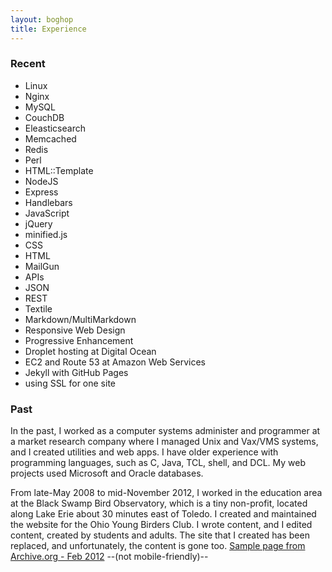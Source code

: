 ```yaml
---
layout: boghop
title: Experience
---
```


### Recent

 
* Linux
* Nginx
* MySQL
* CouchDB
* Eleasticsearch
* Memcached
* Redis
* Perl
* HTML::Template
* NodeJS
* Express
* Handlebars
* JavaScript
* jQuery
* minified.js
* CSS
* HTML
* MailGun
* APIs
* JSON
* REST
* Textile
* Markdown/MultiMarkdown
* Responsive Web Design
* Progressive Enhancement
* Droplet hosting at Digital Ocean
* EC2 and Route 53 at Amazon Web Services
* Jekyll with GitHub Pages
* using SSL for one site



### Past

In the past, I worked as a computer systems administer and programmer at a market research company where I managed Unix and Vax/VMS systems, and I created utilities and web apps. I have older experience with programming languages, such as C, Java, TCL, shell, and DCL. My web projects used Microsoft and Oracle databases.

From late-May 2008 to mid-November 2012, I worked in the education area at the Black Swamp Bird Observatory, which is a tiny non-profit, located along Lake Erie about 30 minutes east of Toledo. I created and maintained the website for the Ohio Young Birders Club. I wrote content, and I edited content, created by students and adults. The site that I created has been replaced, and unfortunately, the content is gone too. [Sample page from Archive.org - Feb 2012](http://web.archive.org/web/20120224135234/http://www.ohioyoungbirders.org/) --(not mobile-friendly)--


